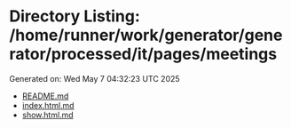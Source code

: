 # Directory Listing: /home/runner/work/generator/generator/processed/it/pages/meetings
Generated on: Wed May  7 04:32:23 UTC 2025

- [README.md](README.md)
- [index.html.md](index.html.md)
- [show.html.md](show.html.md)
